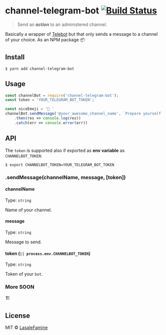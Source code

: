 # channel-telegram-bot [![Build Status](https://travis-ci.org/LasaleFamine/channel-telegram-bot.svg?branch=master)](https://travis-ci.org/LasaleFamine/channel-telegram-bot)

> Send an ***action*** to an administered channel.

Basically a wrapper of [Telebot](https://github.com/kosmodrey/telebot/) but that only sends a message to a channel of your choice. As an NPM package :package:


## Install

```
$ yarn add channel-telegram-bot
```


## Usage

```js
const channelBot = require('channel-telegram-bot');
const token = 'YOUR_TELEGRAM_BOT_TOKEN';

const niceEmoji = '🥋 '
channelBot.sendMessage('@your_awesome_channel_name', `Prepare yourself ${niceEmoji}`, token)
	.then(res => console.log(res))
	.catch(err => console.error(err))
```


## API

The `token` is supported also if exported as **env variable** as `CHANNELBOT_TOKEN`:

```
$ export CHANNELBOT_TOKEN=YOUR_TELEGRAM_BOT_TOKEN
```

### .sendMessage(channelName, message, [token])

#### channelName

Type: `string`

Name of your channel.

#### message

Type: `string`

Message to send.

#### token (`|| process.env.CHANNELBOT_TOKEN`)

Type: `string`

Token of your `bot`.


### More SOON

:building_construction:


## License

MIT © [LasaleFamine](https://github.com/lasalefamine)
